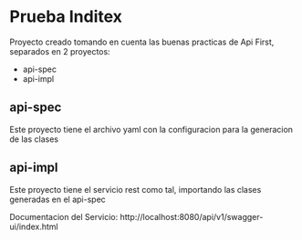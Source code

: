 <h1>Prueba Inditex</h1>

Proyecto creado tomando en cuenta las buenas practicas de Api First, separados en 2 proyectos:
- api-spec
- api-impl

<h2>api-spec</h2>
Este proyecto tiene el archivo yaml con la configuracion para la generacion de las clases

<h2>api-impl</h2>
Este proyecto tiene el servicio rest como tal, importando las clases generadas en el api-spec

Documentacion del Servicio: http://localhost:8080/api/v1/swagger-ui/index.html

